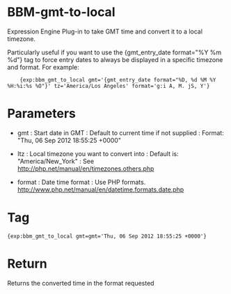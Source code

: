 BBM-gmt-to-local
================

Expression Engine Plug-in to take GMT time and convert it to a local timezone.

Particularly useful if you want to use the {gmt_entry_date format="%Y %m %d"} tag to force entry dates to always be displayed in a specific timezone and format. For example:  

		{exp:bbm_gmt_to_local gmt='{gmt_entry_date format="%D, %d %M %Y %H:%i:%s %O"}' tz='America/Los Angeles' format='g:i A, M. jS, Y'}

Parameters
==================================

- gmt 	: Start date in GMT
		: Default to current time if not supplied
		: Format: "Thu, 06 Sep 2012 18:55:25 +0000"

- ltz 	: Local timezone you want to convert into
		: Default is: "America/New_York"
		: See http://php.net/manual/en/timezones.others.php

- format 	: Date time format
			: Use PHP formats. http://www.php.net/manual/en/datetime.formats.date.php


Tag
==================================

  	{exp:bbm_gmt_to_local gmt=gmt='Thu, 06 Sep 2012 18:55:25 +0000'}

Return
==================================
Returns the converted time in the format requested

Example
===========================

  	{exp:bbm_gmt_to_local gmt='Thu, 06 Sep 2012 18:55:25 +0000' tz='America/Los_Angeles' format='F jS, Y, g:ia T'}

Changelog
===========================

Version 1.0
---------------------------

- Initial release